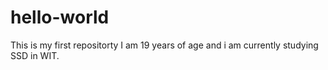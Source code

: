 # hello-world
This is my first repositorty
I am 19 years of age and i am currently studying SSD in WIT.
